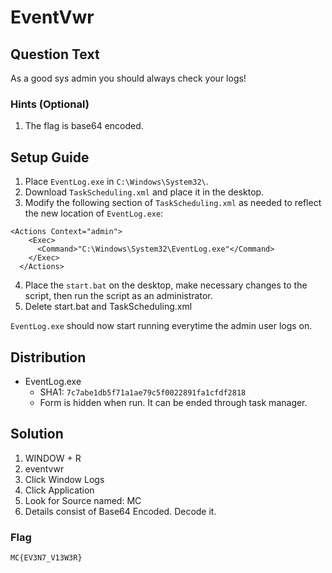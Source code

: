 # EventVwr

## Question Text

As a good sys admin you should always check your logs!

### Hints (Optional)
1. The flag is base64 encoded.

## Setup Guide
1. Place `EventLog.exe` in `C:\Windows\System32\`.
2. Download `TaskScheduling.xml` and place it in the desktop.
3. Modify the following section of `TaskScheduling.xml` as needed to reflect the new location of `EventLog.exe`:
```
<Actions Context="admin">
    <Exec>
      <Command>"C:\Windows\System32\EventLog.exe"</Command>
    </Exec>
  </Actions>
```
4. Place the `start.bat` on the desktop, make necessary changes to the script, then run the script as an administrator.  
5. Delete start.bat and TaskScheduling.xml  


 `EventLog.exe` should now start running everytime the admin user logs on.
## Distribution
- EventLog.exe
    - SHA1: `7c7abe1db5f71a1ae79c5f0022891fa1cfdf2818`
    - Form is hidden when run. It can be ended through task manager.

## Solution
1. WINDOW + R
2. eventvwr
3. Click Window Logs
4. Click Application
5. Look for Source named: MC
6. Details consist of Base64 Encoded. Decode it.

### Flag
`MC{EV3N7_V13W3R}`
